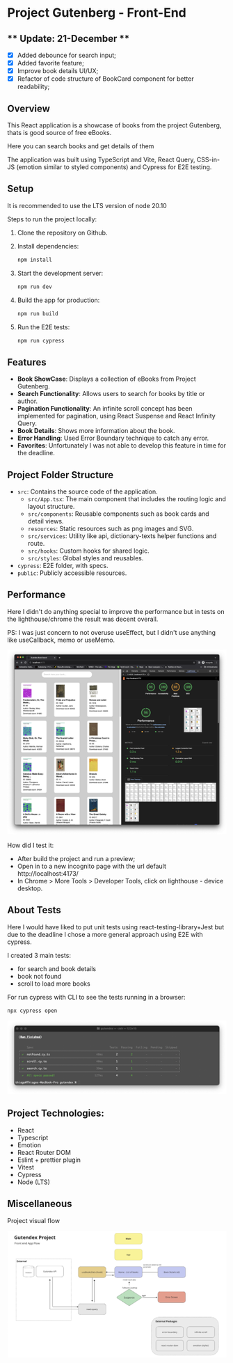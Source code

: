 
# Project Gutenberg - Front-End

## ** Update: 21-December **

- [x] Added debounce for search input;
- [x] Added favorite feature;
- [x] Improve book details UI/UX;
- [x] Refactor of code structure of BookCard component for better readability;

## Overview

This React application is a showcase of books from the project Gutenberg, thats is good source of free eBooks. 

Here you can search books and get details of them

The application was built using TypeScript and Vite, React Query, CSS-in-JS (emotion similar to styled components) and Cypress for E2E testing.

## Setup

It is recommended to use the LTS version of node 20.10

Steps to run the project locally:

1. Clone the repository on Github.

2. Install dependencies:
   ```bash
   npm install
   ```
3. Start the development server:
   ```bash
   npm run dev
   ```
4. Build the app for production:
   ```bash
   npm run build
   ```
4. Run the E2E tests:
   ```bash
   npm run cypress
   ```

## Features

- **Book ShowCase**: Displays a collection of eBooks from Project Gutenberg. 
- **Search Functionality**: Allows users to search for books by title or author.
- **Pagination Functionality**: An infinite scroll concept has been implemented for pagination, using React Suspense and React Infinity Query.
- **Book Details**: Shows more information about the book.
- **Error Handling**: Used Error Boundary technique to catch any error.
- **Favorites**: Unfortunately I was not able to develop this feature in time for the deadline. 

## Project Folder Structure

- `src`: Contains the source code of the application.
  - `src/App.tsx`: The main component that includes the routing logic and layout structure.
  - `src/components`: Reusable components such as book cards and detail views.
  - `resources`: Static resources such as png images and SVG.
  - `src/services`: Utility like api, dictionary-texts helper functions and route.
  - `src/hooks`: Custom hooks for shared logic.
  - `src/styles`: Global styles and reusables.
- `cypress`: E2E folder, with specs.   
- `public`: Publicly accessible resources. 


## Performance

Here I didn't do anything special to improve the performance but in tests on the lighthouse/chrome the result was decent overall. 

PS: I was just concern to not overuse useEffect, but I didn't use anything like useCallback, memo or useMemo.

![test-perf](./src/resources/performancetest.png)

How did I test it: 
 - After build the project and run a preview; 
 - Open in to a new incognito page with the url default http://localhost:4173/
 - In Chrome > More Tools > Developer Tools, click on lighthouse - device desktop. 


## About Tests

Here I would have liked to put unit tests using react-testing-library+Jest but due to 
the deadline I chose a more general approach using E2E with cypress. 

I created 3 main tests: 
 -  for search and book details
 -  book not found
 -  scroll to load more books

 For run cypress with CLI to see the tests running in a browser: 

   ```bash
   npx cypress open
   ```

![tests](./src/resources/e2e-tests.png)


## Project Technologies:

- React
- Typescript
- Emotion
- React Router DOM
- Eslint + prettier plugin
- Vitest
- Cypress
- Node (LTS)


## Miscellaneous

Project visual flow


![flow](./src/resources/flow.png)